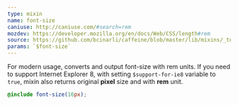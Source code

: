 ```yaml
---
type: mixin
name: font-size
caniuse: http://caniuse.com/#search=rem
mozdev: https://developer.mozilla.org/en/docs/Web/CSS/length#rem
source: https://github.com/bcinarli/caffeine/blob/master/lib/mixins/_text.scss#L103
params: `$font-size`
---
```

For modern usage, converts and output font-size with rem units. If you need to support Internet Explorer 8, with setting `$support-for-ie8` variable to `true`, mixin also returns original __pixel__ size and with __rem__ unit.

```SCSS {.language-scss}
@include font-size(16px);
```